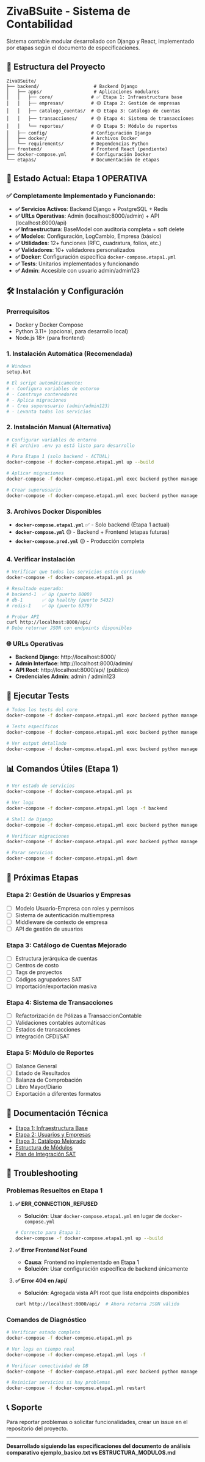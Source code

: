 # ZivaBSuite - Sistema de Contabilidad

Sistema contable modular desarrollado con Django y React, implementado por etapas según el documento de especificaciones.

## 📁 Estructura del Proyecto

```
ZivaBSuite/
├── backend/                    # Backend Django
│   ├── apps/                   # Aplicaciones modulares
│   │   ├── core/              # ✅ Etapa 1: Infraestructura base
│   │   ├── empresas/          # 🟡 Etapa 2: Gestión de empresas
│   │   ├── catalogo_cuentas/  # 🟡 Etapa 3: Catálogo de cuentas
│   │   ├── transacciones/     # 🟡 Etapa 4: Sistema de transacciones
│   │   └── reportes/          # 🟡 Etapa 5: Módulo de reportes
│   ├── config/                # Configuración Django
│   ├── docker/                # Archivos Docker
│   └── requirements/          # Dependencias Python
├── frontend/                  # Frontend React (pendiente)
├── docker-compose.yml         # Configuración Docker
└── etapas/                    # Documentación de etapas
```

## 🎉 Estado Actual: Etapa 1 OPERATIVA

### ✅ Completamente Implementado y Funcionando:
- **✅ Servicios Activos**: Backend Django + PostgreSQL + Redis
- **✅ URLs Operativas**: Admin (localhost:8000/admin) + API (localhost:8000/api)
- **✅ Infraestructura**: BaseModel con auditoría completa + soft delete
- **✅ Modelos**: Configuración, LogCambio, Empresa (básico)
- **✅ Utilidades**: 12+ funciones (RFC, cuadratura, folios, etc.)
- **✅ Validadores**: 10+ validadores personalizados
- **✅ Docker**: Configuración específica `docker-compose.etapa1.yml`
- **✅ Tests**: Unitarios implementados y funcionando
- **✅ Admin**: Accesible con usuario admin/admin123

## 🛠️ Instalación y Configuración

### Prerrequisitos
- Docker y Docker Compose
- Python 3.11+ (opcional, para desarrollo local)
- Node.js 18+ (para frontend)

### 1. Instalación Automática (Recomendada)
```bash
# Windows
setup.bat

# El script automáticamente:
# - Configura variables de entorno
# - Construye contenedores
# - Aplica migraciones  
# - Crea superusuario (admin/admin123)
# - Levanta todos los servicios
```

### 2. Instalación Manual (Alternativa)
```bash
# Configurar variables de entorno
# El archivo .env ya está listo para desarrollo

# Para Etapa 1 (solo backend - ACTUAL)
docker-compose -f docker-compose.etapa1.yml up --build

# Aplicar migraciones
docker-compose -f docker-compose.etapa1.yml exec backend python manage.py migrate

# Crear superusuario
docker-compose -f docker-compose.etapa1.yml exec backend python manage.py createsuperuser
```

### 3. Archivos Docker Disponibles
- **`docker-compose.etapa1.yml`** ✅ - Solo backend (Etapa 1 actual)
- **`docker-compose.yml`** 🟡 - Backend + Frontend (etapas futuras)  
- **`docker-compose.prod.yml`** 🟡 - Producción completa

### 4. Verificar instalación
```bash
# Verificar que todos los servicios estén corriendo
docker-compose -f docker-compose.etapa1.yml ps

# Resultado esperado:
# backend-1  ✅ Up (puerto 8000)
# db-1       ✅ Up healthy (puerto 5432) 
# redis-1    ✅ Up (puerto 6379)

# Probar API
curl http://localhost:8000/api/
# Debe retornar JSON con endpoints disponibles
```

### 🌐 URLs Operativas
- **Backend Django**: http://localhost:8000/
- **Admin Interface**: http://localhost:8000/admin/ 
- **API Root**: http://localhost:8000/api/ (público)
- **Credenciales Admin**: admin / admin123

## 🧪 Ejecutar Tests

```bash
# Todos los tests del core
docker-compose -f docker-compose.etapa1.yml exec backend python manage.py test apps.core.tests

# Tests específicos 
docker-compose -f docker-compose.etapa1.yml exec backend python manage.py test apps.core.tests.test_models

# Ver output detallado
docker-compose -f docker-compose.etapa1.yml exec backend python manage.py test --verbosity=2
```

## 📊 Comandos Útiles (Etapa 1)

```bash
# Ver estado de servicios
docker-compose -f docker-compose.etapa1.yml ps

# Ver logs
docker-compose -f docker-compose.etapa1.yml logs -f backend

# Shell de Django
docker-compose -f docker-compose.etapa1.yml exec backend python manage.py shell

# Verificar migraciones
docker-compose -f docker-compose.etapa1.yml exec backend python manage.py showmigrations

# Parar servicios
docker-compose -f docker-compose.etapa1.yml down
```

## 🔄 Próximas Etapas

### Etapa 2: Gestión de Usuarios y Empresas
- [ ] Modelo Usuario-Empresa con roles y permisos
- [ ] Sistema de autenticación multiempresa
- [ ] Middleware de contexto de empresa
- [ ] API de gestión de usuarios

### Etapa 3: Catálogo de Cuentas Mejorado
- [ ] Estructura jerárquica de cuentas
- [ ] Centros de costo
- [ ] Tags de proyectos
- [ ] Códigos agrupadores SAT
- [ ] Importación/exportación masiva

### Etapa 4: Sistema de Transacciones
- [ ] Refactorización de Pólizas a TransaccionContable
- [ ] Validaciones contables automáticas
- [ ] Estados de transacciones
- [ ] Integración CFDI/SAT

### Etapa 5: Módulo de Reportes
- [ ] Balance General
- [ ] Estado de Resultados
- [ ] Balanza de Comprobación
- [ ] Libro Mayor/Diario
- [ ] Exportación a diferentes formatos

## 📝 Documentación Técnica

- [Etapa 1: Infraestructura Base](etapa_1_infraestructura_base.md)
- [Etapa 2: Usuarios y Empresas](etapa_2_usuarios_empresas.md)  
- [Etapa 3: Catálogo Mejorado](etapa_3_catalogo_mejorado.md)
- [Estructura de Módulos](ESTRUCTURA_MODULOS.md)
- [Plan de Integración SAT](SAT_INTEGRATION_PLAN.md)

## 🐛 Troubleshooting

### Problemas Resueltos en Etapa 1

1. **✅ ERR_CONNECTION_REFUSED** 
   - **Solución**: Usar `docker-compose.etapa1.yml` en lugar de `docker-compose.yml`
   ```bash
   # Correcto para Etapa 1:
   docker-compose -f docker-compose.etapa1.yml up --build
   ```

2. **✅ Error Frontend Not Found**
   - **Causa**: Frontend no implementado en Etapa 1
   - **Solución**: Usar configuración específica de backend únicamente

3. **✅ Error 404 en /api/**
   - **Solución**: Agregada vista API root que lista endpoints disponibles
   ```bash
   curl http://localhost:8000/api/  # Ahora retorna JSON válido
   ```

### Comandos de Diagnóstico

```bash
# Verificar estado completo
docker-compose -f docker-compose.etapa1.yml ps

# Ver logs en tiempo real
docker-compose -f docker-compose.etapa1.yml logs -f

# Verificar conectividad de DB
docker-compose -f docker-compose.etapa1.yml exec backend python manage.py dbshell

# Reiniciar servicios si hay problemas
docker-compose -f docker-compose.etapa1.yml restart
```

## 📞 Soporte

Para reportar problemas o solicitar funcionalidades, crear un issue en el repositorio del proyecto.

---

**Desarrollado siguiendo las especificaciones del documento de análisis comparativo ejemplo_basico.txt vs ESTRUCTURA_MODULOS.md**